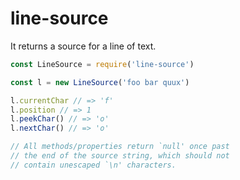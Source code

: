 # line-source

It returns a source for a line of text.

```javascript
const LineSource = require('line-source')

const l = new LineSource('foo bar quux')

l.currentChar // => 'f'
l.position // => 1
l.peekChar() // => 'o'
l.nextChar() // => 'o'

// All methods/properties return `null' once past 
// the end of the source string, which should not
// contain unescaped `\n' characters.

```

